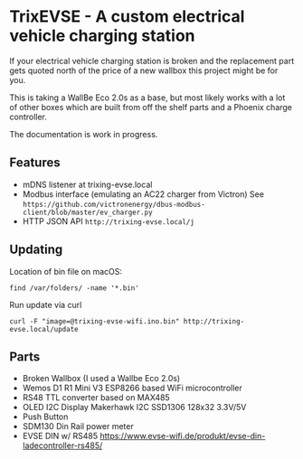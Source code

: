 # TrixEVSE - A custom electrical vehicle charging station

If your electrical vehicle charging station is broken and
the replacement part gets quoted north of the price of a new
wallbox this project might be for you.

This is taking a WallBe Eco 2.0s as a base, but most likely
works with a lot of other boxes which are built from off
the shelf parts and a Phoenix charge controller.

The documentation is work in progress.

## Features

-  mDNS listener at trixing-evse.local
-  Modbus interface (emulating an AC22 charger from Victron)
   See `https://github.com/victronenergy/dbus-modbus-client/blob/master/ev_charger.py`
-  HTTP JSON API `http://trixing-evse.local/j`

## Updating

Location of bin file on macOS:
```
find /var/folders/ -name '*.bin'
```

Run update via curl
```
curl -F "image=@trixing-evse-wifi.ino.bin" http://trixing-evse.local/update
```

## Parts

-  Broken Wallbox (I used a Wallbe Eco 2.0s)
-  Wemos D1 R1 Mini V3 ESP8266 based WiFi microcontroller
-  RS48 TTL converter based on MAX485
-  OLED I2C Display
   Makerhawk I2C SSD1306 128x32 3.3V/5V
-  Push Button
-  SDM130 Din Rail power meter
-  EVSE DIN w/ RS485
   https://www.evse-wifi.de/produkt/evse-din-ladecontroller-rs485/
